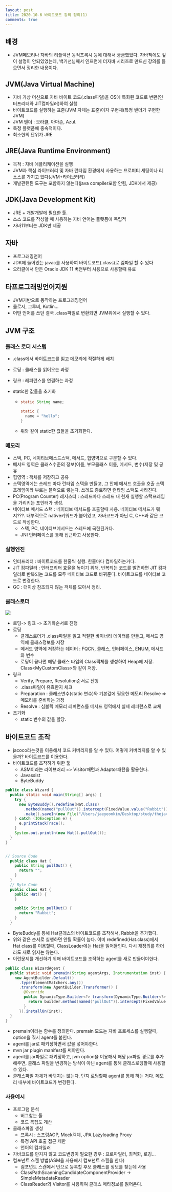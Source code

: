 ```yaml
---
layout: post
title: 2020-10-6 바이트코드 강의 정리(1)
comments: true
---
```


## 배경
- JVM메모리나 자바의 리플렉션 동적프록시 등에 대해서 궁금했었다. 자바책에도 깊이 설명이 안되있었는데, 백기선님께서 인프런에 더자바 시리즈로 만드신 강의를 들으면서 정리한 내용이다.

## JVM(Java Virtual Machine)

- 자바 가상 머신으로 자바 바이트 코드(.class파일)을 OS에 특화된 코드로 변환(인터프리터와 JIT컴파일러)하여 실행
- 바이트코드를 실행하는 표준(JVM 자체는 표준)이자 구현체(특정 밴더가 구현한 JVM)
- JVM 밴더 : 오라클, 아마존, Azul.
- 특정 플랫폼에 종속적이다.
- 최소한의 단위가 JRE

## JRE(Java Runtime Environment)

- 목적 : 자바 애플리케이션을 실행
- JVM과 핵심 라이브러리 및 자바 런타임 환경에서 사용하는 프로퍼티 세팅이나 리소스를 가지고 있다(JVM+라이브러리)
- 개발관련된 도구는 포함하지 않는다(java compiler포함 안됨, JDK에서 제공)

## JDK(Java Development Kit)

- JRE + 개발개발에 필요한 툴.
- 소스 코드를 작성할 때 사용하는 자바 언어는 플랫폼에 독립적
- 자바11부터는 JDK만 제공

## 자바

- 프로그래밍언어
- JDK에 들어있는 javac를 사용하여 바이트코드(.class)로 컴파일 할 수 있다
- 오라클에서 만든 Oracle JDK 11 버전부터 사용으로 사용할때 유료

## 타프로그래밍언어지원

- JVM기반으로 동작하는 프로그래밍언어
- 클로저, 그루비, Kotlin...
- 어떤 언어를 쓰던 결국 .class파일로 변환되면 JVM위에서 실행할 수 있다.



## JVM 구조

### 클래스 로더 시스템

- .class에서 바이트코드를 읽고 메모리에 적절하게 배치

- 로딩 : 클래스를 읽어오는 과정

- 링크 : 레퍼런스를 연결하는 과정

- static한 값들을 초기화

  - ```java
    static String name;

    static {
      name = "hello";
    }
    ```

  - 위와 같이 static한 값들을 초기화한다.

### 메모리

- 스택, PC, 네이티브메소드스택, 메서드, 힙영역으로 구분할 수 있다.
- 메서드 영역은 클래스수준의 정보(이름, 부모클래스 이름, 메서드, 변수)저장 및 공유
- 힙영역 : 객체를 저장하고 공유
- 스택영역에는 쓰레드 마다 런타임 스택을 만들고, 그 안에 메서드 호출을 호출 스택 프레임이라 부르는 블럭으로 쌓는다. 쓰레드 종료하면 런타임 스택도 사라진다.
- PC(Program Counter) 레지스터 : 스레드마다 스레드 내 현재 실행할 스택프레임을 가리키는 포인터가 생성.
- 네이티브 메서드 스택 : 네이티브 메서드를 호출할때 사용. 네이티브 메서드가 뭐지???. 내부적으로 native키워드가 붙어있고, 자바코드가 아닌 C, C++과 같은 코드로 작성한다.
  - 스택, PC, 네이티브메서드는 스레드에 국한된거다.
  - JNI 인터페이스를 통해 접근하고 사용한다.

### 실행엔진

- 인터프리터 : 바이트코드를 한줄씩 실행. 한줄마다 컴파일하는거다.
- JIT 컴파일러 : 인터프리터 효율을 높이기 위해, 반복되는 코드를 발견하면 JIT 컴파일러로 반복되는 코드를 모두 네이티브 코드로 바꿔준다. 바이트코드를 네이티브 코드로 변경한다.
- GC : 더이상 참조되지 않는 객체를 모아서 정리.



### 클래스로더

![](https://www.javacodegeeks.com/wp-content/uploads/2018/04/jvm_archi_clrda_guide_3.jpg)



- 로딩-> 링크 -> 초기화순서로 진행
- 로딩
  - 클래스로더가 .class파일을 읽고 적절한 바이너리 데이터를 만들고, 메서드 영역에 클래스정보를 저장
  - 메서드 영역에 저장하는 데이터 : FQCN, 클래스, 인터페이스, ENUM, 메서드와 변수
  - 로딩이 끝나면 해당 클래스 타입의 Class객체를 생성하여 Heap에 저장. Class\<MyCustomClass>와 같이 저장.
- 링크
  - Verify, Prepare, Resolution순서로 진행
  - .class파일이 유효한지 체크
  - Preparation : 클래스변수(static 변수)와 기본값에 필요한 메모리 Resolve => 메모리를 준비하는 과정
  - Resolve : 심볼릭 메모리 레퍼런스를 메서드 영역에서 실제 레퍼런스로 교체
- 초기화
  - static 변수의 값을 할당.

## 바이트코드 조작

- jacoco라는것을 이용해서 코드 커버리지를 알 수 있다. 어떻게 커버리지를 알 수 있을까? 바이트코드를 이용한다.
- 바이트코드를 조작하기 위한 툴
  -  ASM이라는 라이브러리 => Visitor패턴과 Adaptor패턴을 활용한다.
  -  Javassist
  -  ByteBuddy

```java
public class Wizard {
  public static void main(String[] args) {
    try {
      new ByteBuddy().redefine(Hat.class)
        .method(named("pullOut")).intercept(FixedValue.value("Rabbit"))
        .make().saveIn(new File("/Users/jaeyeonkim/Desktop/study/thejava/target/classes/"));
    } catch (IOException e) {
      e.printStackTrace();
    }
    System.out.println(new Hat().pullOut());
  }
}


// Source Code
  public class Hat {
    public String pullOut() {
      return "";
    }
  }
  // Byte Code
  public class Hat {
    public Hat() {
    }

    public String pullOut() {
      return "Rabbit";
    }
  }

```

- ByteBuddy를 통해 Hat클래스의 바이트코드를 조작해서, Rabbit을 추가했다.
- 위와 같은 순서로 실행하면 안될 확률이 높다. 이미 redefined(Hat.class)에서 Hat class를 이용할때, ClassLoader에는 Hat을 읽어들인다. 다시 재정의를 하더라도 새로 읽지는 않는다.
- 이런문제를 개선하기 위해 바이트코드를 조작하는 agent를 새로 만들어야한다.

```java
public class WizardAgent {
  public static void premain(String agentArgs, Instrumentation inst) {
    new AgentBuilder.Default()
      .type(ElementMatchers.any())
      .transform(new AgentBuilder.Transformer() {
        @Override
        public DynamicType.Builder<?> transform(DynamicType.Builder<?> builder, TypeDescription typeDescription, ClassLoader classLoader, JavaModule module) {
          return builder.method(named("pullOut")).intercept(FixedValue.value("Agent Rabbit"));
        }
      }).installOn(inst);
  }
}

```

- premain이라는 함수를 정의한다. premain 모드는 자바 프로세스를 실행할때, option을 줘서 agent를 붙인다.
- agent를 jar로 패키징하면서 값을 넣어야한다.
- mvn jar plugin manifest를 써야한다.
- agent를 jar파일로 패키징하고, jvm option을 이용해서 해당 jar파일 경로를 추가해주면, 클래스 파일을 변경하는 방식이 아닌 agent를 통해 클래스로딩할때 사용할 수 있다.
- 클래스파일 자체가 바뀌지는 않는다. 단지 로딩할때 agent를 통해 하는 거다. 메모리 내부에 바이트코드가 변경된다.



### 사용예시

- 프로그램 분석
  - 버그찾는 툴
  - 코드 복잡도 계산
- 클래스파일 생성
  - 프록시 : 스프링AOP, Mock객체, JPA Lazyloading Proxy
  - 특정 API 호출 접근 제한
  - 언어의 컴파일러
- 자바코드를 만지지 않고 코드변경이 필요한 경우 : 프로파일러, 최적화, 로깅...
- 컴포넌트 스캔 방법(ASM을 사용해서 컴포넌트 스캔을 한다)
  - 컴포넌트 스캔에서 빈으로 등록할 후보 클래스를 정보를 찾는데 사용
  - ClassPathScanningCandidateComponentProvider -> SimpleMetadataReader
  - ClassReader와 Visitor를 사용하여 클래스 메타정보를 읽어온다.
